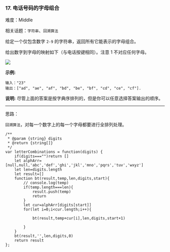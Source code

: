 ### 17. 电话号码的字母组合

难度：Middle

相关话题：`字符串`、`回溯算法`

给定一个仅包含数字 `2-9` 的字符串，返回所有它能表示的字母组合。



给出数字到字母的映射如下（与电话按键相同）。注意 1 不对应任何字母。



![](http://upload.wikimedia.org/wikipedia/commons/thumb/7/73/Telephone-keypad2.svg/200px-Telephone-keypad2.svg.png)




**示例:** 



```
输入："23"
输出：["ad", "ae", "af", "bd", "be", "bf", "cd", "ce", "cf"].
```


**说明:** 
尽管上面的答案是按字典序排列的，但是你可以任意选择答案输出的顺序。




-----

思路：

`回溯算法`，对每一个数字上的每一个字母都要进行全排列处理。

```
/**
 * @param {string} digits
 * @return {string[]}
 */
var letterCombinations = function(digits) {
    if(digits==="")return []
    let alphArr=[null,null,'abc','def','ghi','jkl','mno','pqrs','tuv','wxyz']
    let len=digits.length
    let result=[]
    function bt(result,temp,len,digits,start){
        // console.log(temp)
        if(temp.length===len){
            result.push(temp)
            return
        }
        let cur=alphArr[digits[start]]
        for(let i=0;i<cur.length;i++){
        
            bt(result,temp+cur[i],len,digits,start+1)
            
        }
    }
    bt(result,'',len,digits,0)
    return result
};
```

